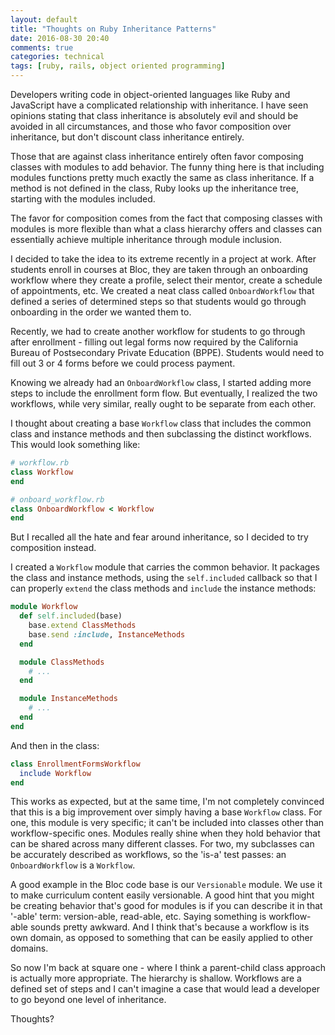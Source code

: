 ```yaml
---
layout: default
title: "Thoughts on Ruby Inheritance Patterns"
date: 2016-08-30 20:40
comments: true
categories: technical
tags: [ruby, rails, object oriented programming]
---
```


Developers writing code in object-oriented languages like Ruby and JavaScript have a complicated relationship with inheritance. I have seen opinions stating that class inheritance is absolutely evil and should be avoided in all circumstances, and those who favor composition over inheritance, but don't discount class inheritance entirely.

Those that are against class inheritance entirely often favor composing classes with modules to add behavior. The funny thing here is that including modules functions pretty much exactly the same as class inheritance. If a method is not defined in the class, Ruby looks up the inheritance tree, starting with the modules included.

The favor for composition comes from the fact that composing classes with modules is more flexible than what a class hierarchy offers and classes can essentially achieve multiple inheritance through module inclusion.

I decided to take the idea to its extreme recently in a project at work. After students enroll in courses at Bloc, they are taken through an onboarding workflow where they create a profile, select their mentor, create a schedule of appointments, etc. We created a neat class called `OnboardWorkflow` that defined a series of determined steps so that students would go through onboarding in the order we wanted them to.

<!-- more -->

Recently, we had to create another workflow for students to go through after enrollment - filling out legal forms now required by the California Bureau of Postsecondary Private Education (BPPE). Students would need to fill out 3 or 4 forms before we could process payment.

Knowing we already had an `OnboardWorkflow` class, I started adding more steps to include the enrollment form flow. But eventually, I realized the two workflows, while very similar, really ought to be separate from each other.

I thought about creating a base `Workflow` class that includes the common class and instance methods and then subclassing the distinct workflows. This would look something like:

```ruby
# workflow.rb
class Workflow
end

# onboard_workflow.rb
class OnboardWorkflow < Workflow
end
```

But I recalled all the hate and fear around inheritance, so I decided to try composition instead.

I created a `Workflow` module that carries the common behavior. It packages the class and instance methods, using the `self.included` callback so that I can properly `extend` the class methods and `include` the instance methods:

```ruby
module Workflow
  def self.included(base)
    base.extend ClassMethods
    base.send :include, InstanceMethods
  end

  module ClassMethods
    # ...
  end

  module InstanceMethods
    # ...
  end
end
```

And then in the class:

```ruby
class EnrollmentFormsWorkflow
  include Workflow
end
```

This works as expected, but at the same time, I'm not completely convinced that this is a big improvement over simply having a base `Workflow` class. For one, this module is very specific; it can't be included into classes other than workflow-specific ones. Modules really shine when they hold behavior that can be shared across many different classes. For two, my subclasses can be accurately described as workflows, so the 'is-a' test passes: an `OnboardWorkflow` is a `Workflow`.

A good example in the Bloc code base is our `Versionable` module. We use it to make curriculum content easily versionable. A good hint that you might be creating behavior that's good for modules is if you can describe it in that '-able' term: version-able, read-able, etc. Saying something is workflow-able sounds pretty awkward. And I think that's because a workflow is its own domain, as opposed to something that can be easily applied to other domains.

So now I'm back at square one - where I think a parent-child class approach is actually more appropriate. The hierarchy is shallow. Workflows are a defined set of steps and I can't imagine a case that would lead a developer to go beyond one level of inheritance.

Thoughts?
